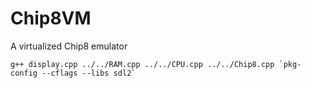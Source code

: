 # Chip8VM
A virtualized Chip8 emulator 


```
g++ display.cpp ../../RAM.cpp ../../CPU.cpp ../../Chip8.cpp `pkg-config --cflags --libs sdl2`
```
